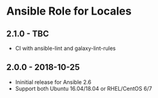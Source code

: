 # Ansible Role for Locales

## 2.1.0 - TBC

  - CI with ansible-lint and galaxy-lint-rules

## 2.0.0 - 2018-10-25

  - Ininitial release for Ansible 2.6
  - Support both Ubuntu 16.04/18.04 or RHEL/CentOS 6/7
